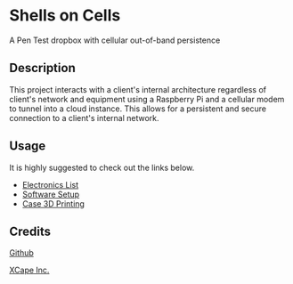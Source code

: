 # Shells on Cells

A Pen Test dropbox with cellular out-of-band persistence

## Description

This project interacts with a client's internal architecture regardless of client's network and equipment using a Raspberry Pi and a cellular modem to tunnel into a cloud instance. This allows for a persistent and secure connection to a client's internal network.

## Usage

It is highly suggested to check out the links below.

- [Electronics List](./docs/BOM.md)
- [Software Setup](./docs/SETUP.md)
- [Case 3D Printing](./docs/CASE.md)

## Credits

[Github](https://github.com/cellphonedude)

[XCape Inc.](https://xcapeinc.com/index.html)

